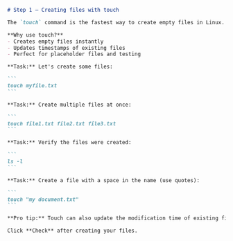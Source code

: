 ````markdown
# Step 1 — Creating files with touch

The `touch` command is the fastest way to create empty files in Linux.

**Why use touch?**
- Creates empty files instantly
- Updates timestamps of existing files
- Perfect for placeholder files and testing

**Task:** Let's create some files:

```
touch myfile.txt
```

**Task:** Create multiple files at once:

```
touch file1.txt file2.txt file3.txt
```

**Task:** Verify the files were created:

```
ls -l
```

**Task:** Create a file with a space in the name (use quotes):

```
touch "my document.txt"
```

**Pro tip:** Touch can also update the modification time of existing files without changing their content!

Click **Check** after creating your files.
````